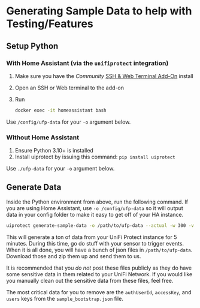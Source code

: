 # Generating Sample Data to help with Testing/Features

## Setup Python

### With Home Assistant (via the `unifiprotect` integration)

1. Make sure you have the _Community_ [SSH & Web Terminal Add-On](https://github.com/hassio-addons/addon-ssh) install
2. Open an SSH or Web terminal to the add-on
3. Run

   ```bash
   docker exec -it homeassistant bash
   ```

Use `/config/ufp-data` for your `-o` argument below.

### Without Home Assistant

1. Ensure Python 3.10+ is installed
2. Install uiprotect by issuing this command: `pip install uiprotect`

Use `./ufp-data` for your `-o` argument below.

## Generate Data

Inside the Python environment from above, run the following command. If you are using Home Assistant, use `-o /config/ufp-data` so it will output data in your config folder to make it easy to get off of your HA instance.

```bash
uiprotect generate-sample-data -o /path/to/ufp-data --actual -w 300 -v -U your-unifi-protect-username -P your-unifi-protect-password -a ip-address-to-unifi-protect
```

This will generate a ton of data from your UniFi Protect instance for 5 minutes. During this time, go do stuff with your sensor to trigger events. When it is all done, you will have a bunch of json files in `/path/to/ufp-data`. Download those and zip them up and send them to us.

It is recommended that you _do not_ post these files publicly as they do have some sensitive data in them related to your UniFi Network. If you would like you manually clean out the sensitive data from these files, feel free.

The most critical data for you to remove are the `authUserId`, `accessKey`, and `users` keys from the `sample_bootstrap.json` file.
